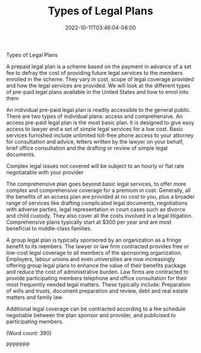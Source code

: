 ﻿---
title: "Types of Legal Plans"
date: 2022-10-11T03:46:04-08:00
description: "Pre-Paid Legal Tips for Web Success"
featured_image: "/images/Pre-Paid Legal.jpg"
tags: ["Pre Paid Legal"]
---

Types of Legal Plans

A prepaid legal plan is a scheme based on the payment in advance of a set 
fee to defray the cost of providing future legal services to the members 
enrolled in the scheme. They vary in cost, scope of legal coverage provided 
and how the legal services are provided. We will look at the different 
types of pre-paid legal plans available in the United States and how to 
enrol into them 

An individual pre-paid legal plan is readily accessible to the general 
public. There are two types of individual plans: access and comprehensive.
An access pre-paid legal plan is the most basic plan. It is designed to 
give easy access to lawyer and a set of simple legal services for a low 
cost. Basic services furnished include unlimited toll-free phone access to 
your attorney for consultation and advice, letters written by the lawyer on 
your behalf, brief office consultation and the drafting or review of simple 
legal documents. 

Complex legal issues not covered will be subject to an hourly or flat rate 
negotiatable with your provider

The comprehensive plan goes beyond basic legal services, to offer more 
complex and comprehensive coverage for a premium in cost. Generally, all 
the benefits of an access plan are provided at no cost to you, plus a 
broader range of services like drafting complicated legal documents, 
negotiations with adverse parties, legal representation in court cases such 
as divorce and child custody. They also cover all the costs involved in a 
legal litigation. Comprehensive plans typically start at $300 per year and 
are most beneficial to middle-class families.  

A group legal plan is typically sponsored by an organization as a fringe 
benefit to its members. The lawyer or law firm contracted provides free or 
low-cost legal coverage to all members of the sponsoring organization. 
Employers, labour unions and even universities are now increasingly 
offering group legal plans to enhance the value of their benefits package 
and reduce the cost of administrative burden. Law firms are contracted to 
provide participating members telephone and office consultation for their 
most frequently needed legal matters. These typically include: Preparation 
of wills and trusts, document preparation and review, debt and real estate 
matters and family law.  

 Additional legal coverage can be contracted according to a fee schedule 
negotiable between the plan sponsor and provider, and publicised to 
participating members. 

(Word count: 390)

PPPPPPP


